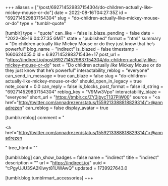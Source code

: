+++
aliases = ["/post/692714529837154304/do-children-actually-like-mickey-mouse-or-do"]
date = 2022-08-16T04:27:35Z
id = "692714529837154304"
slug = "do-children-actually-like-mickey-mouse-or-do"
type = "tumblr-quote"

[tumblr]
type = "quote"
can_like = false
is_blaze_pending = false
date = "2022-08-16 04:27:35 GMT"
state = "published"
format = "html"
summary = "Do children actually *like* Mickey Mouse or do they just know that he’s powerful"
blog_name = "indirect"
is_blazed = false
timestamp = 1660624055.0
id = 6.927145298371543e+17
post_url = "https://indirect.io/post/692714529837154304/do-children-actually-like-mickey-mouse-or-do"
text = "Do children actually *like* Mickey Mouse or do they just know that he&rsquo;s powerful"
interactability_reblog = "everyone"
can_send_in_message = true
can_blaze = false
slug = "do-children-actually-like-mickey-mouse-or-do"
should_open_in_legacy = true
note_count = 0.0
can_reply = false
is_blocks_post_format = false
id_string = "692714529837154304"
reblog_key = "V9Mw3Vpo"
interactability_blaze = "everyone"
short_url = "https://tmblr.co/ZY3jbycT137PiW00"
source = "<a href=\"http://twitter.com/annadrezen/status/1559213388818829314\">@annadrezen</a>"
can_reblog = false
display_avatar = true

[tumblr.reblog]
comment = "<p><a href=\"http://twitter.com/annadrezen/status/1559213388818829314\">@annadrezen</a></p>"
tree_html = ""

[tumblr.blog]
can_show_badges = false
name = "indirect"
title = "indirect"
description = ""
url = "https://indirect.io/"
uuid = "t:PgyUJU3SA2Klwyt81UWAwQ"
updated = 1739927643.0

[tumblr.blog.tumblrmart_accessories]
+++
